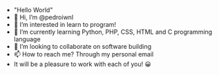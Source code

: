 - "Hello World"
- 👋 Hi, I’m @pedroiwnl
- 👀 I’m interested in learn to program!
- 🌱 I’m currently learning Python, PHP, CSS, HTML and C programming language     
- 💞️ I’m looking to collaborate on software building                                                                                                                   
- 📫 How to reach me? Through my personal email
- It will be a pleasure to work with each of you! 😀
